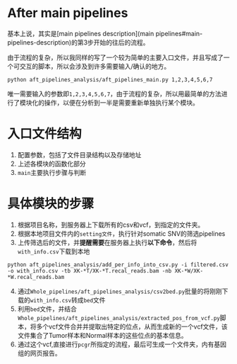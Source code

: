 # After main pipelines

基本上说，其实是[main pipelines description](main pipelines#main-pipelines-description)的第3步开始的往后的流程。

由于流程的复杂，所以我同样的写了一个较为简单的主要入口文件，并且写成了一个可交互的脚本，所以会涉及到许多需要输入/确认的地方。

```shell
python aft_pipelines_analysis/aft_pipelines_main.py 1,2,3,4,5,6,7
```

唯一需要输入的参数即`1,2,3,4,5,6,7`，由于流程的复杂，所以用最简单的方法进行了模块化的操作，以便在分析到一半是需要重新单独执行某个模块。


# 入口文件结构

1. 配置参数，包括了文件目录结构以及存储地址
2. 上述各模块的函数化部分
3. `main`主要执行步骤与判断


# 具体模块的步骤
 1. 根据项目名称，到服务器上下载所有的csv和vcf，到指定的文件夹。
 2. 根据本地项目文件内的`setting文件`，执行针对somatic SNV的筛选pipelines
 3. 上传筛选后的文件，并**提醒需要**在服务器上执行**以下命令**，然后将`with_info.csv`下载到本地<Br>
  ```
  python aft_pipelines_analysis/add_per_info_into_csv.py -i filtered.csv -o with_info.csv -tb XK-*T/XK-*T.recal_reads.bam -nb XK-*W/XK-*W.recal_reads.bam
  ```
 4. 通过`Whole_pipelines/aft_pipelines_analysis/csv2bed.py`批量的将刚刚下载的`with_info.csv`转成`bed`文件
 5. 利用`bed`文件，并结合`Whole_pipelines/aft_pipelines_analysis/extracted_pos_from_vcf.py`脚本，将多个vcf文件合并并提取出特定的位点，从而生成新的一个vcf文件，该文件集合了Tumor样本和Normal样本的这些位点的基本信息。
 6. 通过这个vcf,直接进行`pcgr`所指定的流程，最后可生成一个文件夹，内有基因组的网页报告。
